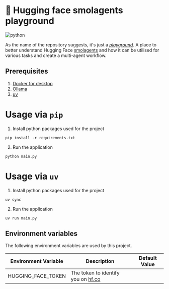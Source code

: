 # 🛝 Hugging face smolagents playground

![python](https://img.shields.io/badge/python-3.12.0-informational)

As the name of the repository suggests, it's just a [
_playground_](https://dictionary.cambridge.org/dictionary/english/playground). A place to better understand Hugging
Face [smolagents](https://huggingface.co/docs/smolagents/index)
and how it can be utilised for various tasks and create a multi-agent workflow.

## Prerequisites

1. [Docker for desktop](https://docs.docker.com/desktop/)
2. [Ollama](https://ollama.com/download)
3. [uv](https://docs.astral.sh/uv/#installation)

# Usage via `pip`

1. Install python packages used for the project

```pycon
pip install -r requirements.txt
```

2. Run the application

```pycon
python main.py
```

# Usage via `uv`

1. Install python packages used for the project

```pycon
uv sync
```

2. Run the application

```pycon
uv run main.py
```

## Environment variables

The following environment variables are used by this project.

| Environment Variable | Description                                                   | Default Value |
|----------------------|---------------------------------------------------------------|---------------|
| HUGGING_FACE_TOKEN   | The token to identify you on [hf.co](https://huggingface.co/) |               |
